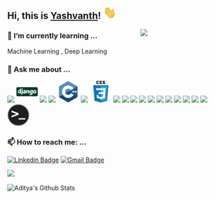 <h2> <strong>Hi, this is <a href = "https://yashvanthd.github.io/YashvanthD/">Yashvanth</a>!</strong> <img src="https://raw.githubusercontent.com/ABSphreak/ABSphreak/master/gifs/Hi.gif" width="30px" height="30px"></h2>

<!-- <img align='right' src='https://user-images.githubusercontent.com/5713670/87202985-820dcb80-c2b6-11ea-9f56-7ec461c497c3.gif' width='200"'>-->

<img align='right' src='https://media.giphy.com/media/RbDKaczqWovIugyJmW/giphy.gif' width='200"'>


### 🌱 I’m currently learning ...                                                         
  Machine Learning
  ,
  Deep Learning



### 💬 Ask me about ...

<code><img height="50" src="https://www.vectorlogo.zone/logos/python/python-ar21.svg"></code>
<code><img height="50" src="https://raw.githubusercontent.com/devicons/devicon/9f4f5cdb393299a81125eb5127929ea7bfe42889/icons/django/django-original.svg"/></code>
<code><img height="50" src="https://www.vectorlogo.zone/logos/amazon_aws/amazon_aws-ar21.svg"></code>
<code><img height="50" src="https://www.vectorlogo.zone/logos/php/php-ar21.svg"></code>
<code><img height="50" src="https://raw.githubusercontent.com/github/explore/80688e429a7d4ef2fca1e82350fe8e3517d3494d/topics/cpp/cpp.png"></code>
<code><img height="50" src="https://www.vectorlogo.zone/logos/w3_html5/w3_html5-ar21.svg"></code>
<code><img height="50" src="https://raw.githubusercontent.com/github/explore/5c058a388828bb5fde0bcafd4bc867b5bb3f26f3/topics/css/css.png"></code>
<code><img height="50" src="https://www.vectorlogo.zone/logos/mysql/mysql-horizontal.svg"></code>
<code><img height="50" src="https://www.vectorlogo.zone/logos/java/java-ar21.svg"></code>
<code><img height="50" src="https://www.vectorlogo.zone/logos/javascript/javascript-vertical.svg"></code>
<code><img height="50" src="https://www.vectorlogo.zone/logos/netlifyapp_watercss/netlifyapp_watercss-ar21.svg"></code>
<code><img height="50" src="https://www.vectorlogo.zone/logos/nodejs/nodejs-ar21.svg"></code>
<code><img height="50" src="https://www.vectorlogo.zone/logos/mongodb/mongodb-ar21.svg"></code>
<code><img height="50" src="https://www.vectorlogo.zone/logos/sqlite/sqlite-ar21.svg"></code>
<code><img height="50" src="https://www.vectorlogo.zone/logos/github/github-ar21.svg"></code>
<code><img height="50" src="https://www.vectorlogo.zone/logos/linux/linux-ar21.svg"></code>
<code><img height="50" src="https://www.vectorlogo.zone/logos/ethereum/ethereum-ar21.svg"></code>
<code><img height="50" src="https://www.vectorlogo.zone/logos/gnu_bash/gnu_bash-ar21.svg"></code>
<code><img height="50" src="https://raw.githubusercontent.com/github/explore/80688e429a7d4ef2fca1e82350fe8e3517d3494d/topics/terminal/terminal.png"></code>


### 📫 How to reach me: ...
[![Linkedin Badge](https://www.edigitalagency.com.au/wp-content/uploads/Linkedin-logo-icon-png.png?size=32)](https://www.linkedin.com/in/yashvanthd/)
[![Gmail Badge](https://cdn4.iconfinder.com/data/icons/social-media-logos-6/512/112-gmail_email_mail-32.png)](mailto:yashvanthsira@gmail.com)

![](https://github-readme-stats.vercel.app/api/top-langs/?username=yashvanthD&show_icons=true&theme=tokyonight)

![Aditya's Github Stats](https://github-readme-stats.vercel.app/api?username=yashvanthD&show_icons=true&theme=tokyonight)
<!--
**adityasunny1189/adityasunny1189** is a ✨ _special_ ✨ repository because its `README.md` (this file) appears on your GitHub profile.

Here are some ideas to get you started:

- 🔭 I’m currently working on ...
- 🌱 I’m currently learning ...
- 👯 I’m looking to collaborate on ...
- 🤔 I’m looking for help with ...
- 💬 Ask me about ...
- 📫 How to reach me: ...
- 😄 Pronouns: ...
- ⚡ Fun fact: ...
-->
